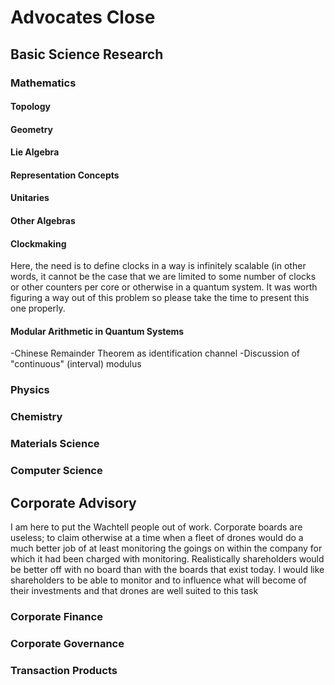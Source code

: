 # Advocates Close 

## Basic Science Research

### Mathematics

#### Topology

#### Geometry 

#### Lie Algebra

#### Representation Concepts

#### Unitaries

#### Other Algebras

#### Clockmaking 
Here, the need is to define clocks in a way is infinitely scalable (in other words, it cannot be the case that we are limited to some number of clocks or other counters per core or otherwise in a quantum system. It was worth figuring a way out of this problem so please take the time to present this one properly.

#### Modular Arithmetic in Quantum Systems 
-Chinese Remainder Theorem as identification channel
-Discussion of "continuous" (interval) modulus



### Physics

### Chemistry

### Materials Science

### Computer Science

## Corporate Advisory
I am here to put the Wachtell people out of work. Corporate boards are useless; to claim otherwise at a time when a fleet of drones would do a much better job of at least monitoring the goings on within the company for which it had been charged with monitoring. Realistically shareholders would be better off with no board than with the boards that exist today. I would like shareholders to be able to monitor and to influence what will become of their investments and that drones are well suited to this task 

### Corporate Finance

### Corporate Governance

### Transaction Products

